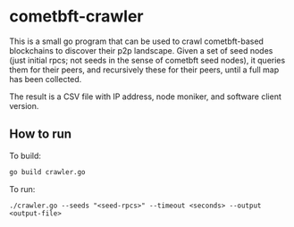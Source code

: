 # cometbft-crawler

This is a small go program that can be used to crawl cometbft-based blockchains to discover their p2p landscape. Given a set of seed nodes (just initial rpcs; not seeds in the sense of cometbft seed nodes), it queries them for their peers, and recursively these for their peers, until a full map has been collected.

The result is a CSV file with IP address, node moniker, and software client version.

## How to run
To build:
```bash
go build crawler.go
```
To run:
```
./crawler.go --seeds "<seed-rpcs>" --timeout <seconds> --output <output-file>
```
